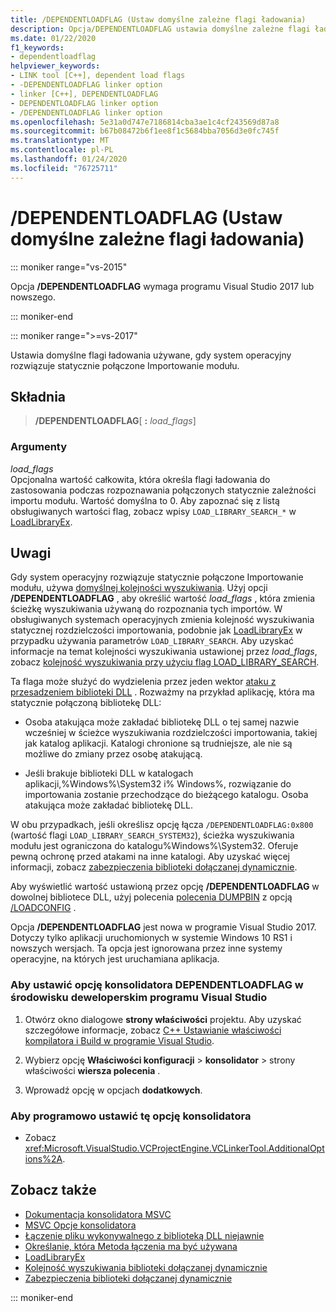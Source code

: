 ```yaml
---
title: /DEPENDENTLOADFLAG (Ustaw domyślne zależne flagi ładowania)
description: Opcja/DEPENDENTLOADFLAG ustawia domyślne zależne flagi ładowania dla bibliotek DLL ładowanych przez ten moduł.
ms.date: 01/22/2020
f1_keywords:
- dependentloadflag
helpviewer_keywords:
- LINK tool [C++], dependent load flags
- -DEPENDENTLOADFLAG linker option
- linker [C++], DEPENDENTLOADFLAG
- DEPENDENTLOADFLAG linker option
- /DEPENDENTLOADFLAG linker option
ms.openlocfilehash: 5e31a0d747e7186814cba3ae1c4cf243569d87a8
ms.sourcegitcommit: b67b08472b6f1ee8f1c5684bba7056d3e0fc745f
ms.translationtype: MT
ms.contentlocale: pl-PL
ms.lasthandoff: 01/24/2020
ms.locfileid: "76725711"
---
```

# <a name="dependentloadflag-set-default-dependent-load-flags"></a>/DEPENDENTLOADFLAG (Ustaw domyślne zależne flagi ładowania)

::: moniker range="vs-2015"

Opcja **/DEPENDENTLOADFLAG** wymaga programu Visual Studio 2017 lub nowszego.

::: moniker-end

::: moniker range=">=vs-2017"

Ustawia domyślne flagi ładowania używane, gdy system operacyjny rozwiązuje statycznie połączone Importowanie modułu.

## <a name="syntax"></a>Składnia

> **/DEPENDENTLOADFLAG**[ __:__ *load_flags*]

### <a name="arguments"></a>Argumenty

*load_flags*<br/>
Opcjonalna wartość całkowita, która określa flagi ładowania do zastosowania podczas rozpoznawania połączonych statycznie zależności importu modułu. Wartość domyślna to 0. Aby zapoznać się z listą obsługiwanych wartości flag, zobacz wpisy `LOAD_LIBRARY_SEARCH_*` w [LoadLibraryEx](/windows/win32/api/libloaderapi/nf-libloaderapi-loadlibraryexw).

## <a name="remarks"></a>Uwagi

Gdy system operacyjny rozwiązuje statycznie połączone Importowanie modułu, używa [domyślnej kolejności wyszukiwania](/windows/win32/dlls/dynamic-link-library-search-order). Użyj opcji **/DEPENDENTLOADFLAG** , aby określić wartość *load_flags* , która zmienia ścieżkę wyszukiwania używaną do rozpoznania tych importów. W obsługiwanych systemach operacyjnych zmienia kolejność wyszukiwania statycznej rozdzielczości importowania, podobnie jak [LoadLibraryEx](/windows/win32/api/libloaderapi/nf-libloaderapi-loadlibraryexa) w przypadku używania parametrów `LOAD_LIBRARY_SEARCH`. Aby uzyskać informacje na temat kolejności wyszukiwania ustawionej przez *load_flags*, zobacz [kolejność wyszukiwania przy użyciu flag LOAD_LIBRARY_SEARCH](/windows/win32/dlls/dynamic-link-library-search-order#search-order-using-load_library_search-flags).

Ta flaga może służyć do wydzielenia przez jeden wektor [ataku z przesadzeniem biblioteki DLL](/windows/win32/dlls/dynamic-link-library-security) . Rozważmy na przykład aplikację, która ma statycznie połączoną bibliotekę DLL:

- Osoba atakująca może zakładać bibliotekę DLL o tej samej nazwie wcześniej w ścieżce wyszukiwania rozdzielczości importowania, takiej jak katalog aplikacji. Katalogi chronione są trudniejsze, ale nie są możliwe do zmiany przez osobę atakującą.

- Jeśli brakuje biblioteki DLL w katalogach aplikacji,%Windows%\System32 i% Windows%, rozwiązanie do importowania zostanie przechodzące do bieżącego katalogu. Osoba atakująca może zakładać bibliotekę DLL.

W obu przypadkach, jeśli określisz opcję łącza `/DEPENDENTLOADFLAG:0x800` (wartość flagi `LOAD_LIBRARY_SEARCH_SYSTEM32`), ścieżka wyszukiwania modułu jest ograniczona do katalogu%Windows%\System32. Oferuje pewną ochronę przed atakami na inne katalogi. Aby uzyskać więcej informacji, zobacz [zabezpieczenia biblioteki dołączanej dynamicznie](/windows/win32/dlls/dynamic-link-library-security).

Aby wyświetlić wartość ustawioną przez opcję **/DEPENDENTLOADFLAG** w dowolnej bibliotece DLL, użyj polecenia [polecenia DUMPBIN](dumpbin-reference.md) z opcją [/LOADCONFIG](loadconfig.md) .

Opcja **/DEPENDENTLOADFLAG** jest nowa w programie Visual Studio 2017. Dotyczy tylko aplikacji uruchomionych w systemie Windows 10 RS1 i nowszych wersjach. Ta opcja jest ignorowana przez inne systemy operacyjne, na których jest uruchamiana aplikacja.

### <a name="to-set-the-dependentloadflag-linker-option-in-the-visual-studio-development-environment"></a>Aby ustawić opcję konsolidatora DEPENDENTLOADFLAG w środowisku deweloperskim programu Visual Studio

1. Otwórz okno dialogowe **strony właściwości** projektu. Aby uzyskać szczegółowe informacje, zobacz [ C++ Ustawianie właściwości kompilatora i Build w programie Visual Studio](../working-with-project-properties.md).

1. Wybierz opcję **Właściwości konfiguracji** > **konsolidator** > strony właściwości **wiersza polecenia** .

1. Wprowadź opcję w opcjach **dodatkowych**.

### <a name="to-set-this-linker-option-programmatically"></a>Aby programowo ustawić tę opcję konsolidatora

- Zobacz <xref:Microsoft.VisualStudio.VCProjectEngine.VCLinkerTool.AdditionalOptions%2A>.

## <a name="see-also"></a>Zobacz także

- [Dokumentacja konsolidatora MSVC](linking.md)
- [MSVC Opcje konsolidatora](linker-options.md)
- [Łączenie pliku wykonywalnego z biblioteką DLL niejawnie](../linking-an-executable-to-a-dll.md#linking-implicitly)
- [Określanie, która Metoda łączenia ma być używana](../linking-an-executable-to-a-dll.md#determining-which-linking-method-to-use)
- [LoadLibraryEx](/windows/win32/api/libloaderapi/nf-libloaderapi-loadlibraryexw)
- [Kolejność wyszukiwania biblioteki dołączanej dynamicznie](/windows/win32/Dlls/dynamic-link-library-search-order)
- [Zabezpieczenia biblioteki dołączanej dynamicznie](/windows/win32/dlls/dynamic-link-library-security)

::: moniker-end
